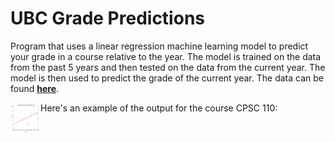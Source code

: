 # UBC Grade Predictions

Program that uses a linear regression machine learning model to predict your grade in a course relative to the year. The model is trained on the data from the past 5 years and then tested on the data from the current year. The model is then used to predict the grade of the current year. The data can be found **[here](https://github.com/DonneyF/ubc-pair-grade-data)**.

Here's an example of the output for the course CPSC 110:
<a href="url"><img src="example.jpg" align="left" height="48" width="48" ></a>
